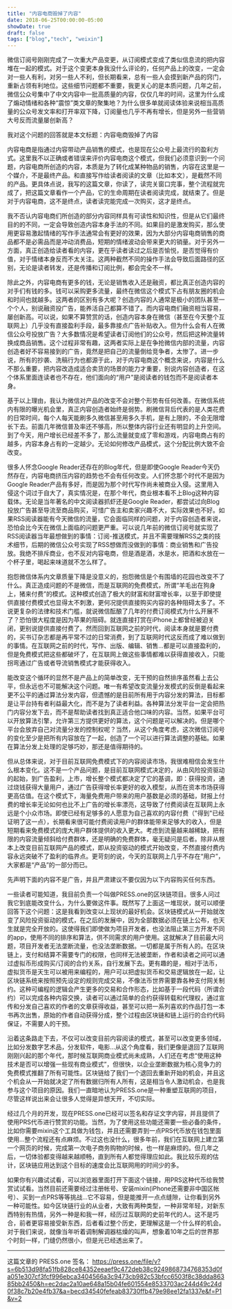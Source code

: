 ```yaml
---
title: "内容电商毁掉了内容"
date: 2018-06-25T00:00:00-05:00
showDate: true
draft: false
tags: ["blog","tech", "weixin"]
---
```

微信订阅号刚刚完成了一次重大产品变更，从订阅模式变成了类似信息流的把内容堆在一起的模式。对于这个变更本身我没什么评论的，任何产品上的改变，一定会对一些人有利，对另一些人不利，但长期看来，总有一些人会摸到新产品的窍门，重新占领有利地位。这些细节问题都不重要，我更关心的是本质问题，几年之前，微信公众号集中了中文内容中一批高质量的内容，仅仅几年的时间，这里为什么成了煽动情绪和各种“震惊”类文章的聚集地？为什么很多单就阅读体验来说相当高质量的公众号发文率和打开率双下降，订阅量也几乎不再有增长，但是另外一些营销大号反而流量屡创新高？

我对这个问题的回答就是本文标题：内容电商毁掉了内容

内容电商是指通过内容带动产品销售的模式，也是现在公众号上最流行的盈利方式。这里我不以正确或者错误来评价内容电商这个模式，但我们必须意识到一个问题，内容电商所创造的内容，本质是为了转化成某种物品的销售，内容在这里是一个媒介，不是最终产品。和直接写作给读者阅读的文章（比如本文），是截然不同的产品。更具体点说，我写的这篇文章，你读了，读完关窗口完事，整个流程就完成了，把这篇文章看作一个产品，它的生命周期在读者阅读完成，就结束了。但是对于内容电商，这不是终点，读者读完能完成一次购买，这才是终点。

我不否认内容电商们所创造的部分内容同样具有可读性和知识性，但是从它们最终目的的不同，一定会导致创造内容本身手法的不同。如果目的是激发购买，那么使用更容易激起情绪的写作手法通常会有更好的效果，因为大部分内容电商销售的商品都不是必需品而是冲动消费品，短期的情绪波动会带来更大的销量。对于另外一方面，真正创造给读者看的内容，更在乎读者读过之后是否愉悦，是否觉得有价值，对于情绪本身反而不太关注。这两种截然不同的操作手法会导致后面路径的区别，无论是读者转发，还是传播和订阅比例，都会完全不一样。

除此之外，内容电商有更多的钱，无论是销售收入还是融资，都比真正创造内容的对手们有钱的多。钱可以采购更多流量，最终在微信这个模式下占有朋友圈的机会和时间也就越多。这两者的区别有多大呢？创造内容的人通常是极小的团队甚至一个个人，别说融资投广告，能养活自己都算不错了。而内容电商们融资相当容易，屡创新高。可以说，如果不算赞赏的话，创造内容本身在微信（甚至在今天整个互联网上）几乎没有直接盈利手段，最多靠接点广告补贴收入。但为什么会有人在微信公众号投放广告？大多数情况是希望读者订阅他们的公众号，然后把这种流量转换成商品销售。这个过程非常有趣，这两者实际上是在争抢微信内部的流量，内容创造者好不容易接到的广告，竟然是把自己的流量倒给竞争者，太惨了。进一步说，所有的抄袭、洗稿行为也都源于此，对于内容电商这个概念来说，内容是什么不那么重要，把内容改造成适合卖货的场景的能力才重要，别说内容创造者，在这个体系里面连读者也不存在，他们面向的“用户”是阅读者的钱包而不是阅读者本身。

基于以上理由，我认为微信对产品的改变不会对整个形势有任何改善。在微信系统内有限的曝光机会里，真正内容创造者始终是弱势。刷微信背后代表的是人类花费的日常时间，每个人每天能刷多久微信甚至用多久手机，是有上限的，不会无限增长下去。前面几年微信普及率还不够高，所以整体内容行业还有明显的上升空间。到了今天，用户增长已经差不多了，那么流量就变成了零和游戏，内容电商占有的越多，内容本身占有的一定越少。无论如何修改产品模式，这个分配比例大致不会改变。

很多人怀念Google Reader还存在的Blog年代，但是即使Google Reader今天仍然存在，内容电商挤压内容的趋势也不会有任何改变。人们怀念那个时代不是因为Google Reader产品有多好，而是因为那个时代写作尚未被商业入侵。这里用入侵这个词过于自大了，真实情况是，在那个年代，商业根本看不上Blog这种内容载体。无论是当年著名的中文阅读器抓虾还是Google Reader，都尝试过向Blog投放广告甚至导流至商品购买，可惜广告主和卖家兴趣不大，实际效果也不好。如果RSS阅读器能有今天微信的流量，它会面临同样的问题，对于内容创造者来说，恐怕会比今天在微信上面临的问题更严重。可以说几年前的微信订阅号就实现了RSS阅读器当年最想做到的事情：订阅-推送模式，并且不需要理解RSS之类的技术细节，后期的微信公众号实现了RSS想做而没做到的事情：商业销售和广告投放。我绝不排斥商业，也不反对内容电商，但是酒是酒，水是水，把酒和水放在一个杯子里，喝起来味道就不怎么样了。

抱怨微信体系内文章质量下降是没意义的，抱怨微信是个有围墙的花园也改变不了什么。真正造成问题的不是微信，而是互联网的免费模式，所谓“羊毛出在狗身上，猪来付费”的模式。这种模式创造了极大的财富和财富增长率，以至于即使提供直接付费模式也显得太不刺激，更何况提供直接购买内容的各种阻碍太多了。不说更复杂的法律和技术门槛，就说微信酝酿了几年的付费订阅模式为什么开展不了？恐怕很大程度是因为苹果的阻碍。就连直接打赏在iPhone上都曾经被迫关闭，更别说提供直接付费了。然而回到互联网之前的时代，阅读本身就是要付费的，买书订杂志都是再平常不过的日常消费，到了互联网时代这反而成了难以做到的事情。在互联网之前的时代，写作、出版、编辑、销售…都是可以直接盈利的，但是免费模式把这些都破坏了，在互联网上做这些事情都难以获得直接收入，只能拐弯通过广告或者导流销售模式才能获得收入。

能改变这个循环的显然不是产品上的简单改变，无干预的自然排序虽然看上去公平，但永远也不可能解决这个问题。唯一有希望改变流量分发模式的反倒是看起来更不公平的通过算法分发内容，但遗憾的是目前所有用于内容分发的算法，目标都是让平台持有者利益最大化，而不是为了读者利益。各种算法分发平台一定会把热门内容分发下去，而不是帮助读者找到真正适合他口味的内容。当然，如果平台可以开放算法引擎，允许第三方提供更好的算法，这个问题是可以解决的。但是哪个平台会放弃自己对流量分发的控制权呢？当然，从这个角度考虑，这次微信订阅号的变化至少是把所有内容放在了一起，创造了一个可以进行算法调整的基础。如果在算法分发上处理的足够巧妙，那还是值得期待的。

但从总体来说，对于目前互联网免费模式下的内容阅读市场，我很难相信会发生什么根本变化。这不是一个产品问题，是目前互联网模式决定的，从由风险投资驱动的起始，到广告盈利，上市，增长整个模式都决定了它的基调，即：获得投资，通过烧钱获得大量用户，通过广告获得增长率更好的收入模型，从而在资本市场获得更高估值。在这个模式下，海量免费用户带来的用户基数是必须的基础，财报上付费的增长率无论如何也比不上广告的增长率漂亮，这导致了付费阅读在互联网上永远是个小众市场。即使已经有足够多的人愿意为自己喜欢的内容付费（"得到"已经证明了这一点），长期看来很可能付费阅读用户的群体能带来足够大的收入，但是短期看来免费模式的庞大用户群体提供的收入更大。考虑到流量越来越稀缺，把有限的内容流量倾斜给付费群体，还是明确的免费群体，毫无疑问是后者。除非从根本上改变目前互联网产品的模式，即从投资驱动的模式开始改变，不然直接付费内容永远突破不了盈利的临界点。更苛刻的说，今天的互联网上几乎不存在“用户”，大家都是“产品”的一部分而已。

先声明下面的内容不是广告，并且严肃建议不要仅因为以下内容购买任何东西。

一些读者可能知道，我目前负责一个叫做PRESS.one的区块链项目。很多人问过我它到底能改变什么，为什么要做这件事。既然写了上面这一堆现状，就可以顺便回答下这个问题：这是我看到改变以上现状的最好机会。区块链模式从一开始就改变了风险投资驱动的模式，在之后的发展中，因为全部数据必须在链上公布，也天生就是完全开放的。这使得我们即使做为项目开发者，也没法阻止第三方开发不同的app，使用不同的排序和算法，供不同需求的用户使用。这就解决了目前最大问题，项目开发者无法垄断流量，也没法垄断数据。一切都是属于所有人的。在区块链上，支付和结算不需要专门的权限，也同样无法被垄断，作者和读者之间可以通过虚拟币形成购买/订阅的合约关系，自行发展下去。更有趣的是，相对于法币，虚拟货币是天生可以被用来编程的，用户可以把虚拟货币和交易逻辑放在一起，让区块链系统来按照预先设定的规则完成交易，不像法币世界需要靠各种支付网关制约。这种可编程的逻辑会产生更多的交易和合作形态，比如基于一段代码（所谓合约）可以完成各种内容交换，读者可以通过简单的合约获得转载和代理权，通过宣传和分发自己喜欢的作者的文章获得收益，甚至可以把一系列喜欢的作品打包一本书再次出售，原始的作者自动获得分成，整个过程由区块链和链上运行的合约代码保证，不需要人的干预。

沿着这条路走下去，不仅可以改变目前内容阅读的模式，甚至可以改变更多领域，比如分发数字艺术品，分发软件，电影…从这个角度看，我们更像是退回了互联网刚刚兴起的那个年代，那时候互联网商业模式尚未成熟，人们还在考虑“使用这种技术是否可以增强一些现有商业模式”，但很快，以企业垄断数据为核心竞争力的免费模式推翻了所有可能性。区块链给了我们一个退回去重新开始的机会，并且这个机会从一开始就决定了所有数据归所有人所有，这是相当令人激动机会，也是我参与这个项目的原因。我们一直暗地认为PRESS.one是一种重塑互联网的项目，尽管这样说出来会让很多人觉得是异想天开，不切实际。

经过几个月的开发，现在PRESS.one已经可以签名和存证文字内容，并且提供了使用PRS代币进行赞赏的功能。当然，为了使用这些功能还需要一些必备的条件，比如你需要mixin这个工具做为钱包，并且还需要弄到一点PRS代币放在钱包里面使用…整个流程还有点麻烦。不过这也没什么，很多年前，我们在互联网上建立第一个网页的时候，完成第一次电子商务购物的时候，也一样是麻烦的。但几年之后，一切体验都变得越来越顺畅，直到所有人都觉得理应如此。我比较乐观的估计，区块链应用达到这个目标的速度会比互联网用的时间少的多。

如果你有兴趣试试看，可以浏览器里面打开下面这个链接，用PRS这种代币给我赞赏试试看。当然目前还需要经过注册帐号、安装mixin(iPhone还需要非中国区帐号）、买到一点PRS等等挑战…它不容易，但是能推开一点点缝隙，让你看到另外一种可能性。如今区块链行业的从业者，大致有两种类型，一种非常年轻，对新东西特别有热情，另外一种是和我一样，经历过互联网的史前年代的人。这不是巧合，前者更容易接受新东西，后者看过整个历史，更理解这是一个什么样的机会。对于我们来说，就像当年听着调制解调器枯燥的叫声，想象着10年之后的世界那个时刻一样，门缝仍然很小，但是光已经透出来了。

------

这篇文章的 PRESS.one 签名：
https://press.one/file/v?s=6b513d98fa51fb828ce84352eeaef9c472deb38c9249868734768353d0fa051e307cf3fcf996ebca3404566a3c9473cb982c53bfcc6503f8c38dda86385bb2450&h=ec2dac2a10ae648a15b04fe601554e8533703ac244d49c24d0f38c7b20e4fb37&a=becd34540fefeab83730ffb479e98ee12fa1337e&f=P1&v=2
